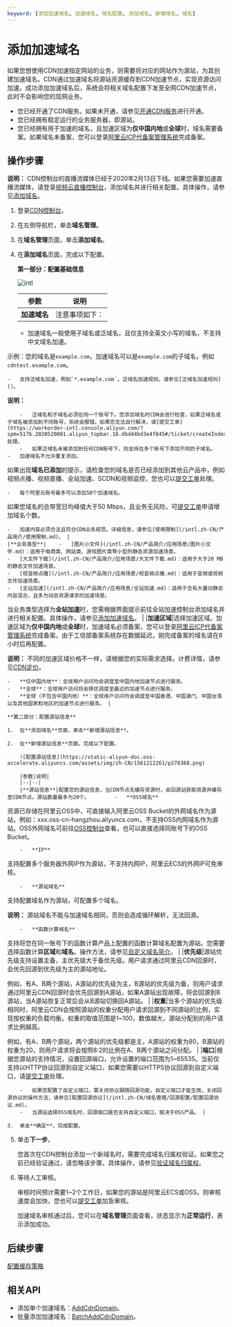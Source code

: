 ```yaml
---
keyword: [添加加速域名, 加速域名, 域名配置, 添加域名, 新增域名, 域名]
---
```


# 添加加速域名

如果您想使用CDN加速指定网站的业务，则需要将对应的网站作为源站，为其创建加速域名。CDN通过加速域名将源站资源缓存到CDN加速节点，实现资源访问加速。成功添加加速域名后，系统会将相关域名配置下发至全网CDN加速节点，此时不会影响您的现网业务。

-   您已经开通了CDN服务。如果未开通，请参见[开通CDN服务](/intl.zh-CN/快速入门/开通CDN服务.md)进行开通。
-   您已经拥有稳定运行的业务服务器，即源站。
-   您已经拥有用于加速的域名，且加速区域为**仅中国内地**或**全球**时，域名需要备案。如果域名未备案，您可以登录[阿里云ICP代备案管理系统](https://beian.aliyun.com/pcContainer/myorder)完成备案。

## 操作步骤

**说明：** CDN控制台的直播流媒体已经于2020年2月13日下线。如果您需要加速直播流媒体，请登录[视频云直播控制台](https://live.console.aliyun.com/?spm=5176.2020520107.1001.38.719a8383swVAvA#/live/domains)，添加域名并进行相关配置。具体操作，请参见[添加域名](/intl.zh-CN/控制台指南/域名管理/添加域名/添加域名.md)。

1.  登录[CDN控制台](https://cdn.console.aliyun.com)。

2.  在左侧导航栏，单击**域名管理**。

3.  在**域名管理**页面，单击**添加域名**。

4.  在**添加域名**页面，完成以下配置。

    **第一部分：配置基础信息**

    ![intl](https://static-aliyun-doc.oss-accelerate.aliyuncs.com/assets/img/zh-CN/4273212261/p94747.png)

    |参数|说明|
    |--|--|
    |**加速域名**|注意事项如下：

    -   加速域名一般使用子域名或泛域名，且仅支持全英文小写的域名，不支持中文域名加速。

示例：您的域名是`example.com`，加速域名可以是`example.com`的子域名，例如`cdntest.example.com`。

    -   支持泛域名加速，例如`*.example.com`。泛域名加速规则，请参见[泛域名加速规则]()。

**说明：**

        -   泛域名和子域名必须在同一个账号下。您添加域名时CDN会进行检查，如果泛域名或子域名被添加到不同账号，系统会报错。如果您无法自行解决，请[提交工单](https://workorder-intl.console.aliyun.com/?spm=5176.2020520001.aliyun_topbar.18.dbd44bd3e4f845#/ticket/createIndex)处理。
        -   如果泛域名未被添加到任何CDN账号下，则支持在多个账号下添加不同的子域名。
    -   加速域名不允许重复添加。

如果出现**域名已添加**的提示，请检查您的域名是否已经添加到其他云产品中，例如视频点播、视频直播、全站加速、SCDN和视频监控，您也可以[提交工单](https://workorder-intl.console.aliyun.com/?spm=5176.2020520001.aliyun_topbar.18.dbd44bd3e4f845#/ticket/createIndex)处理。

    -   每个阿里云账号最多可以添加50个加速域名。

如果您域名的总带宽日均峰值大于50 Mbps，且业务无风险，可[提交工单](https://workorder-intl.console.aliyun.com/?spm=5176.2020520001.aliyun_topbar.18.dbd44bd3e4f845#/ticket/createIndex)申请增加域名个数。

    -   加速内容必须合法且符合CDN业务规范。详细信息，请参见[使用限制](/intl.zh-CN/产品简介/使用限制.md)。 |
    |**业务类型**|    -   [图片小文件](/intl.zh-CN/产品简介/应用场景/图片小文件.md)：适用于电商类、网站类、游戏图片类等小型的静态资源加速场景。
    -   [大文件下载](/intl.zh-CN/产品简介/应用场景/大文件下载.md)：适用于大于20 MB的静态文件加速场景。
    -   [视音频点播](/intl.zh-CN/产品简介/应用场景/视音频点播.md)：适用于音频或视频文件加速场景。
    -   [全站加速](/intl.zh-CN/产品简介/应用场景/全站加速.md)：适用于含有大量动静态内容混合，且多为动态资源请求的加速场景。

当业务类型选择为**全站加速**时，您需根据界面提示前往全站加速控制台添加域名并进行相关配置。具体操作，请参见[添加加速域名]()。 |
    |**加速区域**|选择加速区域。加速区域为**仅中国内地**或**全球**时，加速域名必须备案，您可以登录[阿里云ICP代备案管理系统](https://beian.aliyun.com/pcContainer/myorder)完成备案。由于工信部备案系统存在数据延迟，刚完成备案的域名请在8小时后再配置。

**说明：** 不同的加速区域价格不一样，请根据您的实际需求选择。计费详情，请参见[CDN定价](https://www.alibabacloud.com/zh/product/cdn/pricing)。

    -   **仅中国内地**：全球用户访问均会调度至中国内地加速节点进行服务。
    -   **全球**：全球用户访问将会择优调度至最近的加速节点进行服务。
    -   **全球（不包含中国内地）**：全球用户访问均会调度至中国香港、中国澳门、中国台湾以及其他国家和地区的加速节点进行服务。 |

    **第二部分：配置源站信息**

    1.  在**添加域名**页面，单击**新增源站信息**。

    2.  在**新增源站信息**页面，完成以下配置。

        ![配置源站信息](https://static-aliyun-doc.oss-accelerate.aliyuncs.com/assets/img/zh-CN/1561212261/p278368.png)

        |参数|说明|
        |--|--|
        |**源站信息**|配置您的源站信息，当CDN节点无缓存资源时，会回源站获取资源并缓存至CDN节点。源站数量最多为20个。        -   **OSS域名**

资源已存储在阿里云OSS中，可直接输入阿里云OSS Bucket的外网域名作为源站，例如：xxx.oss-cn-hangzhou.aliyuncs.com，不支持OSS内网域名作为源站。OSS外网域名可前往[OSS控制台](https://oss.console.aliyun.com/)查看，也可以直接选择同账号下的OSS Bucket。

        -   **IP**

支持配置多个服务器外网IP作为源站，不支持内网IP，阿里云ECS的外网IP可免审核。

        -   **源站域名**

支持配置域名作为源站，可配置多个域名。

**说明：** 源站域名不能与加速域名相同，否则会造成循环解析，无法回源。

        -   **函数计算域名**

支持将您在同一账号下的函数计算产品上配置的函数计算域名配置为源站。您需要选择函数计算**区域**和**域名**。操作方法，请参见[自定义域名简介]()。 |
        |**优先级**|源站优先级支持设置主备，主优先级大于备优先级。用户请求通过阿里云CDN回源时，会优先回源到优先级为主的源站地址。

例如，有A、B两个源站，A源站的优先级为主，B源站的优先级为备，则用户请求通过阿里云CDN回源时会优先回源到A源站，如果A源站出现故障，将会回源到B源站，当A源站恢复正常后会从B源站切换回A源站。 |
        |**权重**|当多个源站的优先级相同时，阿里云CDN会按照源站的权重分配用户请求回源到不同源站的比例，实现按权重的负载均衡。权重的取值范围是1~100，数值越大，源站分配到的用户请求比例越高。

例如，有A、B两个源站，两个源站的优先级都是主，A源站的权重为80，B源站的权重为20，则用户请求将会按照8:2的比例在A、B两个源站之间分配。 |
        |**端口**|根据您源站的支持情况，设置回源端口，允许设置的端口范围为1~65535。当前仅支持以HTTP协议回源到自定义端口，如果您需要以HTTPS协议回源到自定义端口，请[提交工单](https://workorder-intl.console.aliyun.com/?spm=5176.2020520001.aliyun_topbar.18.dbd44bd3e4f845#/ticket/createIndex)处理。

        -   如果您配置了自定义端口，需关闭协议跟随回源功能，自定义端口才能生效。关闭回源协议的操作方法，请参见[配置回源协议](/intl.zh-CN/域名管理/回源配置/配置回源协议.md)。
        -   当源站选择OSS域名时，回源端口是否支持自定义端口，取决于OSS产品。 |

    3.  单击**确定**，完成配置。

5.  单击**下一步**。

    您首次在CDN控制台添加一个新域名时，需要完成域名归属权验证。如果您之前已经验证通过，请忽略该步骤。具体操作，请参见[验证域名归属权]()。

6.  等待人工审核。

    审核时间预计需要1~2个工作日，如果您的源站是阿里云ECS或OSS，则审核速度会加快，您也可以[提交工单](https://workorder-intl.console.aliyun.com/?spm=5176.2020520001.aliyun_topbar.18.dbd44bd3e4f845#/ticket/createIndex)加急审核。

    加速域名审核通过后，您可以在**域名管理**页面查看，状态显示为**正常运行**，表示添加成功。


## 后续步骤

[配置缓存策略](/intl.zh-CN/快速入门/配置缓存策略.md)

## 相关API

-   添加单个加速域名：[AddCdnDomain](/intl.zh-CN/新版API参考/域名管理类接口/添加加速域名.md)。
-   批量添加加速域名：[BatchAddCdnDomain](/intl.zh-CN/新版API参考/域名管理类接口/批量添加加速域名.md)。

